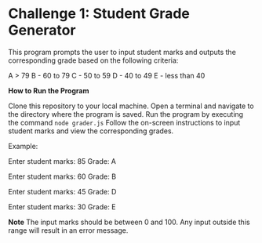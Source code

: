 # Challenge 1: Student Grade Generator
This program prompts the user to input student marks and outputs the corresponding grade based on the following criteria:

A > 79
B - 60 to 79
C - 50 to 59
D - 40 to 49
E - less than 40

**How to Run the Program**

Clone this repository to your local machine.
Open a terminal and navigate to the directory where the program is saved.
Run the program by executing the command `node grader.js`
Follow the on-screen instructions to input student marks and view the corresponding grades.

Example:

Enter student marks: 85
Grade: A

Enter student marks: 60
Grade: B

Enter student marks: 45
Grade: D

Enter student marks: 30
Grade: E

**Note**
The input marks should be between 0 and 100.
Any input outside this range will result in an error message.
